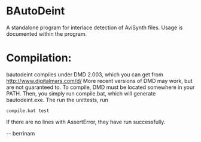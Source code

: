 BAutoDeint
==========
A standalone program for interlace detection of AviSynth files. Usage is documented within the program.

Compilation:
============
bautodeint compiles under DMD 2.003, which you can get from http://www.digitalmars.com/d/
More recent versions of DMD may work, but are not guaranteed to. To compile, DMD must be located somewhere in your PATH. Then, you simply run compile.bat, which will generate bautodeint.exe. The run the unittests, run

    compile.bat test

If there are no lines with AssertError, they have run successfully.



 -- berrinam